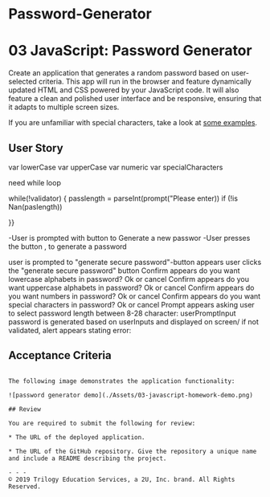 # Password-Generator
# 03 JavaScript: Password Generator

Create an application that generates a random password based on user-selected criteria. This app will run in the browser and feature dynamically updated HTML and CSS powered by your JavaScript code. It will also feature a clean and polished user interface and be responsive, ensuring that it adapts to multiple screen sizes.

If you are unfamiliar with special characters, take a look at [some examples](https://www.owasp.org/index.php/Password_special_characters).

## User Story
<!-- for (var i = 0; i < 128; i++) {
    // alert("Generated Password") -->
var lowerCase
var upperCase
var numeric
var specialCharacters
<!-- AS AN employee with access to sensitive data

I WANT to randomly generate a password that meets certain criteria
var lowerAlphabet = ()
var upperAlphabet = ()
var specialCharacters =()
var numbers = ()
var generatedPassword = ()
var userPassword
var userPassword= Math.floor(Math.random(28)*generatedPassword.length);
var randomStyle = []
SO THAT I can create a strong password that provides greater security -->

need while loop

while(!validator) { passlength = parseInt(prompt("Please enter))
if (!is Nan(paslength))

}}

-User is prompted with button to Generate a new passwor
-User presses the button , to generate a password
<!-- Confirm start here -->


<!-- RUBBER DUCKY  -->


user is prompted to "generate secure password"-button appears
user clicks the "generate secure password" button
Confirm appears do you want lowercase alphabets in password? Ok or cancel 
Confirm appears do you want uppercase alphabets in password? Ok or cancel 
Confirm appears do you want numbers in password? Ok or cancel 
Confirm appears do you want special characters in password? Ok or cancel 
Prompt appears asking user to select password length between 8-28 character: userPromptInput
password is generated based on userInputs and displayed on screen/ if not validated, alert appears stating error:

## Acceptance Criteria
<!-- GIVEN I need a new, secure password
THEN I am presented with a series of prompts for password criteria
WHEN I click the button to generate a password
WHEN prompted for password criteria
THEN I select which criteria to include in the password
WHEN prompted for the length of the password
THEN I choose a length of at least 8 characters and no more than 128 characters
WHEN prompted for character types to include in the password
THEN I choose lowercase, uppercase, numeric, and/or special characters
WHEN I answer each prompt
THEN my input should be validated and at least one character type should be selected
WHEN all prompts are answered
THEN a password is generated that matches the selected criteria
WHEN the password is generated
THEN the password is either displayed in an alert or written to the page -->
```if(generatedPassword)==

The following image demonstrates the application functionality:

![password generator demo](./Assets/03-javascript-homework-demo.png)

## Review

You are required to submit the following for review:

* The URL of the deployed application.

* The URL of the GitHub repository. Give the repository a unique name and include a README describing the project.

- - -
© 2019 Trilogy Education Services, a 2U, Inc. brand. All Rights Reserved.
